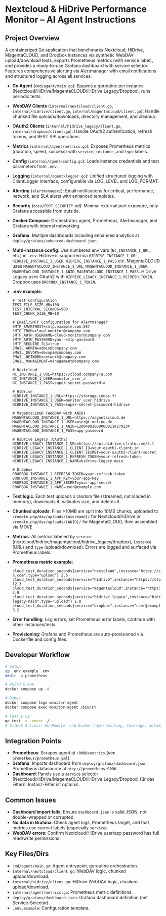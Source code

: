 

# Nextcloud & HiDrive Performance Monitor – AI Agent Instructions

## Project Overview
A containerized Go application that benchmarks Nextcloud, HiDrive, MagentaCLOUD, and Dropbox instances via synthetic WebDAV upload/download tests, exports Prometheus metrics (with service label), and provides a ready-to-use Grafana dashboard with service selector. Features comprehensive alerting via Alertmanager with email notifications and structured logging across all services.

- **Go Agent** (`cmd/agent/main.go`): Spawns a goroutine per instance (Nextcloud/HiDrive/MagentaCLOUD/HiDrive Legacy/Dropbox), runs periodic tests.
- **WebDAV Clients** (`internal/nextcloud/client.go`, `internal/hidrive/client.go`, `internal/magentacloud/client.go`): Handle chunked file uploads/downloads, directory management, and cleanup.
- **OAuth2 Clients** (`internal/hidrive_legacy/client.go`, `internal/dropbox/client.go`): Handle OAuth2 authentication, refresh tokens, and REST API operations.
- **Metrics** (`internal/agent/metrics.go`): Exposes Prometheus metrics (duration, speed, success) with `service`, `instance`, and `type` labels.
- **Config** (`internal/agent/config.go`): Loads instance credentials and test parameters from `.env`.
- **Logging** (`internal/agent/logger.go`): Unified structured logging with ClientLogger interface, configurable via LOG_LEVEL and LOG_FORMAT.
- **Alerting** (`alertmanager/`): Email notifications for critical, performance, network, and SLA alerts with enhanced templates.
- **Security** (`docs/PORT_SECURITY.md`): Minimal external port exposure, only Grafana accessible from outside.
- **Docker Compose**: Orchestrates agent, Prometheus, Alertmanager, and Grafana with internal networking.
- **Grafana**: Multiple dashboards including enhanced analytics at `deploy/grafana/enhanced-dashboard.json`.

- **Multi-instance config**: Use numbered env vars (`NC_INSTANCE_1_URL`, etc.) in `.env`. HiDrive is supported via `HIDRIVE_INSTANCE_1_URL`, `HIDRIVE_INSTANCE_1_USER`, `HIDRIVE_INSTANCE_1_PASS` etc. MagentaCLOUD uses `MAGENTACLOUD_INSTANCE_1_URL`, `MAGENTACLOUD_INSTANCE_1_USER`, `MAGENTACLOUD_INSTANCE_1_ANID`, `MAGENTACLOUD_INSTANCE_1_PASS`. HiDrive Legacy uses OAuth2 with `HIDRIVE_LEGACY_INSTANCE_1_REFRESH_TOKEN`. Dropbox uses `DROPBOX_INSTANCE_1_TOKEN`.
- **.env example**:
	```env
	# Test Configuration
	TEST_FILE_SIZE_MB=100
	TEST_INTERVAL_SECONDS=900
	TEST_CHUNK_SIZE_MB=10

	# Email/SMTP Configuration for Alertmanager
	SMTP_SMARTHOST=smtp.example.com:587
	SMTP_FROM=cloud-monitor@company.com
	SMTP_AUTH_USERNAME=cloud-monitor@company.com
	SMTP_AUTH_PASSWORD=your-smtp-password
	SMTP_REQUIRE_TLS=true
	EMAIL_ADMIN=admin@company.com
	EMAIL_DEVOPS=devops@company.com
	EMAIL_NETWORK=network@company.com
	EMAIL_MANAGEMENT=management@company.com

	# Nextcloud
	NC_INSTANCE_1_URL=https://cloud.company-a.com
	NC_INSTANCE_1_USER=monitor_user_a
	NC_INSTANCE_1_PASS=super-secret-password-a

	# HiDrive
	HIDRIVE_INSTANCE_1_URL=https://storage.ionos.fr
	HIDRIVE_INSTANCE_1_USER=monitor_user_hidrive
	HIDRIVE_INSTANCE_1_PASS=super-secret-password-hidrive

	# MagentaCLOUD (WebDAV with ANID)
	MAGENTACLOUD_INSTANCE_1_URL=https://magentacloud.de
	MAGENTACLOUD_INSTANCE_1_USER=user@t-online.de
	MAGENTACLOUD_INSTANCE_1_ANID=120049010000000114279134
	MAGENTACLOUD_INSTANCE_1_PASS=app-password

	# HiDrive Legacy (OAuth2)
	HIDRIVE_LEGACY_INSTANCE_1_URL=https://api.hidrive.strato.com/2.1
	HIDRIVE_LEGACY_INSTANCE_1_CLIENT_ID=your-oauth2-client-id
	HIDRIVE_LEGACY_INSTANCE_1_CLIENT_SECRET=your-oauth2-client-secret
	HIDRIVE_LEGACY_INSTANCE_1_REFRESH_TOKEN=your-refresh-token
	HIDRIVE_LEGACY_INSTANCE_1_NAME=hidrive-legacy-main

	# Dropbox
	DROPBOX_INSTANCE_1_REFRESH_TOKEN=your-refresh-token
	DROPBOX_INSTANCE_1_APP_KEY=your-app-key
	DROPBOX_INSTANCE_1_APP_SECRET=your-app-secret
	DROPBOX_INSTANCE_1_NAME=user@example.com
	```
- **Test logic**: Each test uploads a random file (streamed, not loaded in memory), downloads it, validates size, and deletes it.
- **Chunked uploads**: Files >10MB are split into 10MB chunks, uploaded to `/remote.php/dav/uploads/{username}/` for Nextcloud/HiDrive or `/remote.php/dav/uploads/{ANID}/` for MagentaCLOUD, then assembled via MOVE.
- **Metrics**: All metrics labeled by `service` (nextcloud/hidrive/magentacloud/hidrive_legacy/dropbox), `instance` (URL) and `type` (upload/download). Errors are logged and surfaced via Prometheus labels.
- **Prometheus metric example**:
	```
	cloud_test_duration_seconds{service="nextcloud",instance="https://cloud.company-a.com",type="upload"} 2.5
	cloud_test_duration_seconds{service="hidrive",instance="https://storage.ionos.fr",type="upload"} 12.3
	cloud_test_duration_seconds{service="magentacloud",instance="https://magentacloud.de",type="upload"} 3.9
	cloud_test_duration_seconds{service="hidrive_legacy",instance="hidrive-legacy-main",type="upload"} 1.8
	cloud_test_duration_seconds{service="dropbox",instance="user@example.com",type="upload"} 3.2
	```
- **Error handling**: Log errors, set Prometheus error labels, continue with other instances/tests.
- **Provisioning**: Grafana and Prometheus are auto-provisioned via Dockerfile and config files.

## Developer Workflow
```bash
# Setup
cp .env.example .env
mkdir -p prometheus

# Build & Run
docker compose up -d

# Debug
docker compose logs monitor-agent
docker compose exec monitor-agent /bin/sh

# Test & CI
go test -v -cover ./...
# GitHub Actions: Go-Module- und Docker-Layer-Caching, Coverage, automatischer Build/Push bei Tags
```

## Integration Points
- **Prometheus**: Scrapes agent at `:8080/metrics` (see `prometheus/prometheus.yml`).
- **Grafana**: Imports dashboard from `deploy/grafana/dashboard.json`, Prometheus datasource at `http://prometheus:9090`.
- **Dashboard**: Panels use a `service` selector (Nextcloud/HiDrive/MagentaCLOUD/HiDrive Legacy/Dropbox) für das Filtern; Instanz-Filter ist optional.

## Common Issues
- **Dashboard import fails**: Ensure `dashboard.json` is valid JSON, not double-wrapped or corrupted.
- **No data in Grafana**: Check agent logs, Prometheus target, and that metrics use correct labels (especially `service`).
- **WebDAV errors**: Confirm Nextcloud/HiDrive user/app password has full read/write permissions.

## Key Files/Dirs
- `cmd/agent/main.go`: Agent entrypoint, goroutine orchestration.
- `internal/nextcloud/client.go`: WebDAV logic, chunked upload/download.
- `internal/hidrive/client.go`: HiDrive WebDAV logic, chunked upload/download.
- `internal/agent/metrics.go`: Prometheus metric definitions.
- `deploy/grafana/dashboard.json`: Grafana dashboard definition (mit Service-Selector).
- `.env.example`: Configuration template.
